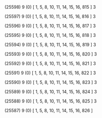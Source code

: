 (25598) 9 (0) [ 1, 5, 8, 10, 11, 14, 15, 16, 815 ] 3 


(25597) 9 (0) [ 1, 5, 8, 10, 11, 14, 15, 16, 816 ] 3 


(25596) 9 (0) [ 1, 5, 8, 10, 11, 14, 15, 16, 817 ] 3 


(25595) 9 (0) [ 1, 5, 8, 10, 11, 14, 15, 16, 818 ] 3 


(25594) 9 (0) [ 1, 5, 8, 10, 11, 14, 15, 16, 819 ] 3 


(25593) 9 (0) [ 1, 5, 8, 10, 11, 14, 15, 16, 820 ] 3 


(25592) 9 (0) [ 1, 5, 8, 10, 11, 14, 15, 16, 821 ] 3 


(25591) 9 (0) [ 1, 5, 8, 10, 11, 14, 15, 16, 822 ] 3 


(25590) 9 (0) [ 1, 5, 8, 10, 11, 14, 15, 16, 823 ] 3 


(25589) 9 (0) [ 1, 5, 8, 10, 11, 14, 15, 16, 824 ] 3 


(25588) 9 (0) [ 1, 5, 8, 10, 11, 14, 15, 16, 825 ] 3 


(25587) 9 (0) [ 1, 5, 8, 10, 11, 14, 15, 16, 826 ]  

